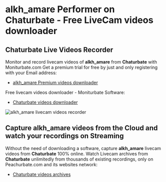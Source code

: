 # alkh_amare Performer on Chaturbate - Free LiveCam videos downloader

## Chaturbate Live Videos Recorder

Monitor and record livecam videos of **alkh_amare** from **Chaturbate** with Moniturbate.com
Get a premium trial for free by just and only registering with your Email address:
* [alkh_amare Premium videos downloader](https://moniturbate.com/request-demo-licence-key.html)

Free livecam videos downloader - Moniturbate Software:
* [Chaturbate videos downloader](https://moniturbate.com/moniturbate-download-software.html)

![alkh_amare livecam videos recorder](https://peachurnet.com/templates/moniturbate-software.png)


## Capture alkh_amare videos from the Cloud and watch your recordings on Streaming

Without the need of downloading a software, capture **alkh_amare** livecam videos from **Chaturbate** 100% online.
Watch Livecam archives from **Chaturbate** unlimitedly from thousands of existing recordings, only on Peachurbate.com and its websites network:
* [Chaturbate videos archives](https://peachurnet.com/)